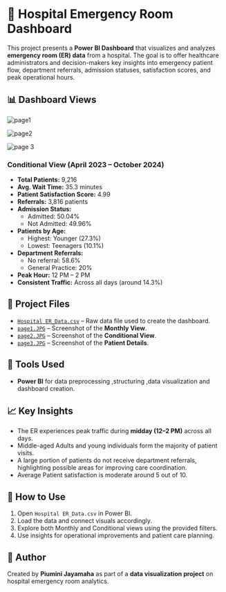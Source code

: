 # 🏥 Hospital Emergency Room Dashboard

This project presents a **Power BI Dashboard** that visualizes and analyzes **emergency room (ER) data** from a hospital. The goal is to offer healthcare administrators and decision-makers key insights into emergency patient flow, department referrals, admission statuses, satisfaction scores, and peak operational hours.

## 📊 Dashboard Views

![page1](https://github.com/user-attachments/assets/ab827210-2f84-4308-a326-18a061b7acd1)

![page2](https://github.com/user-attachments/assets/05ccb8e7-05cf-42e2-be99-61af9032cddd)

![page 3](https://github.com/user-attachments/assets/d250156b-ff72-4e31-94fa-ad17e875b993)


### Conditional View (April 2023 – October 2024)
- **Total Patients:** 9,216
- **Avg. Wait Time:** 35.3 minutes
- **Patient Satisfaction Score:** 4.99
- **Referrals:** 3,816 patients
- **Admission Status:**
  - Admitted: 50.04%
  - Not Admitted: 49.96%
- **Patients by Age:**
  - Highest: Younger (27.3%)
  - Lowest: Teenagers (10.1%)
- **Department Referrals:**
  - No referral: 58.6%
  - General Practice: 20%
- **Peak Hour:** 12 PM – 2 PM
- **Consistent Traffic:** Across all days (around 14.3%)

## 📁 Project Files
- <a href=https://github.com/piumini123/HOSPITAL-EMERGENCY-ROOM-DASHBOARD/blob/main/Hospital%20ER_Data.csv>`Hospital ER_Data.csv`</a> – Raw data file used to create the dashboard.
- <a href=https://github.com/piumini123/HOSPITAL-EMERGENCY-ROOM-DASHBOARD/blob/main/page1.JPG>`page1.JPG`</a> – Screenshot of the **Monthly View**.
- <a href=https://github.com/piumini123/HOSPITAL-EMERGENCY-ROOM-DASHBOARD/blob/main/page2.JPG>`page2.JPG`</a> – Screenshot of the **Conditional View**.
- <a href=https://github.com/piumini123/HOSPITAL-EMERGENCY-ROOM-DASHBOARD/blob/main/page%203.JPG>`page3.JPG`</a> – Screenshot of the **Patient Details**.

## 📌 Tools Used
- **Power BI** for  data preprocessing ,structuring ,data visualization and dashboard creation.

## 📈 Key Insights
- The ER experiences peak traffic during **midday (12–2 PM)** across all days.
- Middle-aged Adults and young individuals form the majority of patient visits.
- A large portion of patients do not receive department referrals, highlighting possible areas for improving care coordination.
- Average Patient satisfaction is moderate around 5 out of 10.

## 🔧 How to Use
1. Open `Hospital ER_Data.csv` in Power BI.
2. Load the data and connect visuals accordingly.
3. Explore both Monthly and Conditional views using the provided filters.
4. Use insights for operational improvements and patient care planning.

## 📌 Author
Created by **Piumini Jayamaha** as part of a **data visualization project** on hospital emergency room analytics.



